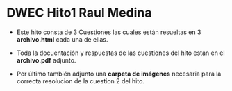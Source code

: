 # DWEC Hito1 Raul Medina
- Este hito consta de 3 Cuestiones las cuales están resueltas en 3 **archivo.html** cada una de ellas.

- Toda la docuentación y respuestas de las cuestiones del hito estan en el **archivo.pdf** adjunto.

- Por último también adjunto una **carpeta de imágenes** necesaria para la correcta resolucion de la cuestion 2 del hito.
